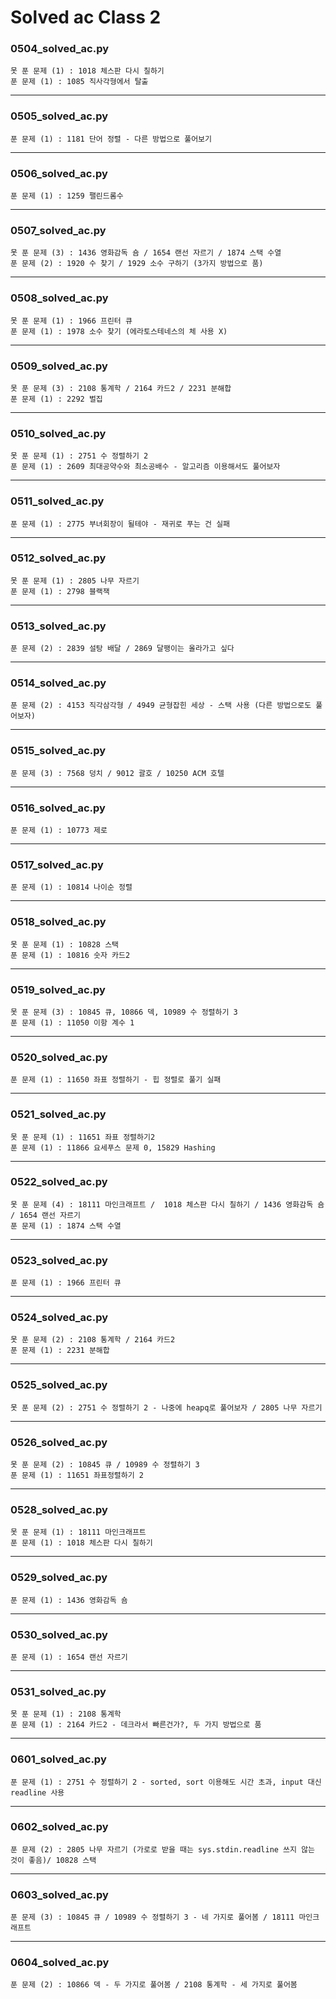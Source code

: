# Solved ac Class 2



### 0504_solved_ac.py 

```
못 푼 문제 (1) : 1018 체스판 다시 칠하기
푼 문제 (1) : 1085 직사각형에서 탈출
```



---

### 0505_solved_ac.py 

```
푼 문제 (1) : 1181 단어 정렬 - 다른 방법으로 풀어보기
```



---

### 0506_solved_ac.py 

```
푼 문제 (1) : 1259 팰린드롬수
```



---

### 0507_solved_ac.py 

```
못 푼 문제 (3) : 1436 영화감독 숌 / 1654 랜선 자르기 / 1874 스택 수열
푼 문제 (2) : 1920 수 찾기 / 1929 소수 구하기 (3가지 방법으로 품)
```



---

### 0508_solved_ac.py 

```
못 푼 문제 (1) : 1966 프린터 큐
푼 문제 (1) : 1978 소수 찾기 (에라토스테네스의 체 사용 X)
```



---

### 0509_solved_ac.py 

```
못 푼 문제 (3) : 2108 통계학 / 2164 카드2 / 2231 분해합
푼 문제 (1) : 2292 벌집
```



---

### 0510_solved_ac.py 

```
못 푼 문제 (1) : 2751 수 정렬하기 2
푼 문제 (1) : 2609 최대공약수와 최소공배수 - 알고리즘 이용해서도 풀어보자
```



---

### 0511_solved_ac.py 

```
푼 문제 (1) : 2775 부녀회장이 될테야 - 재귀로 푸는 건 실패
```



---

### 0512_solved_ac.py 

```
못 푼 문제 (1) : 2805 나무 자르기
푼 문제 (1) : 2798 블랙잭
```



---

### 0513_solved_ac.py 

```
푼 문제 (2) : 2839 설탕 배달 / 2869 달팽이는 올라가고 싶다
```



---

### 0514_solved_ac.py 

```
푼 문제 (2) : 4153 직각삼각형 / 4949 균형잡힌 세상 - 스택 사용 (다른 방법으로도 풀어보자)
```



---

### 0515_solved_ac.py 

```
푼 문제 (3) : 7568 덩치 / 9012 괄호 / 10250 ACM 호텔
```



---

### 0516_solved_ac.py 

```
푼 문제 (1) : 10773 제로
```



---

### 0517_solved_ac.py 

```
푼 문제 (1) : 10814 나이순 정렬
```



---

### 0518_solved_ac.py 

```
못 푼 문제 (1) : 10828 스택
푼 문제 (1) : 10816 숫자 카드2
```



---

### 0519_solved_ac.py 

```
못 푼 문제 (3) : 10845 큐, 10866 덱, 10989 수 정렬하기 3
푼 문제 (1) : 11050 이항 계수 1
```



---

### 0520_solved_ac.py 

```
푼 문제 (1) : 11650 좌표 정렬하기 - 힙 정렬로 풀기 실패
```



---

### 0521_solved_ac.py 

```
못 푼 문제 (1) : 11651 좌표 정렬하기2
푼 문제 (1) : 11866 요세푸스 문제 0, 15829 Hashing
```



---

### 0522_solved_ac.py 

```
못 푼 문제 (4) : 18111 마인크래프트 /  1018 체스판 다시 칠하기 / 1436 영화감독 숌 / 1654 랜선 자르기
푼 문제 (1) : 1874 스택 수열
```



---

### 0523_solved_ac.py 

```
푼 문제 (1) : 1966 프린터 큐
```



---

### 0524_solved_ac.py 

```
못 푼 문제 (2) : 2108 통계학 / 2164 카드2
푼 문제 (1) : 2231 분해합
```



---

### 0525_solved_ac.py 

```
못 푼 문제 (2) : 2751 수 정렬하기 2 - 나중에 heapq로 풀어보자 / 2805 나무 자르기 
```



---

### 0526_solved_ac.py 

```
못 푼 문제 (2) : 10845 큐 / 10989 수 정렬하기 3
푼 문제 (1) : 11651 좌표정렬하기 2
```



---

### 0528_solved_ac.py 

```
못 푼 문제 (1) : 18111 마인크래프트
푼 문제 (1) : 1018 체스판 다시 칠하기
```



---

### 0529_solved_ac.py 

```
푼 문제 (1) : 1436 영화감독 숌
```



---

### 0530_solved_ac.py 

```
푼 문제 (1) : 1654 랜선 자르기
```



---

### 0531_solved_ac.py 

```
못 푼 문제 (1) : 2108 통계학
푼 문제 (1) : 2164 카드2 - 데크라서 빠른건가?, 두 가지 방법으로 품
```



---

### 0601_solved_ac.py 

```
푼 문제 (1) : 2751 수 정렬하기 2 - sorted, sort 이용해도 시간 초과, input 대신 readline 사용
```



---

### 0602_solved_ac.py 

```
푼 문제 (2) : 2805 나무 자르기 (가로로 받을 때는 sys.stdin.readline 쓰지 않는 것이 좋음)/ 10828 스택
```



---

### 0603_solved_ac.py 

```
푼 문제 (3) : 10845 큐 / 10989 수 정렬하기 3 - 네 가지로 풀어봄 / 18111 마인크래프트
```



---

### 0604_solved_ac.py 

```
푼 문제 (2) : 10866 덱 - 두 가지로 풀어봄 / 2108 통계학 - 세 가지로 풀어봄
```

